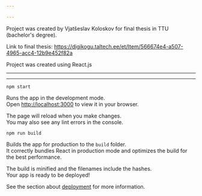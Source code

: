 ```yaml
---

---
```


Project was created by Vjatšeslav Koloskov for final thesis in TTU (bachelor's degree).

Link to final thesis: https://digikogu.taltech.ee/et/Item/566674e4-a507-4965-acc4-12b9e452f82a

Project was created using React.js

---

---

`npm start`

Runs the app in the development mode.\
Open [http://localhost:3000](http://localhost:3000) to view it in your browser.

The page will reload when you make changes.\
You may also see any lint errors in the console.

`npm run build`

Builds the app for production to the `build` folder.\
It correctly bundles React in production mode and optimizes the build for the best performance.

The build is minified and the filenames include the hashes.\
Your app is ready to be deployed!

See the section about [deployment](https://facebook.github.io/create-react-app/docs/deployment) for more information.

